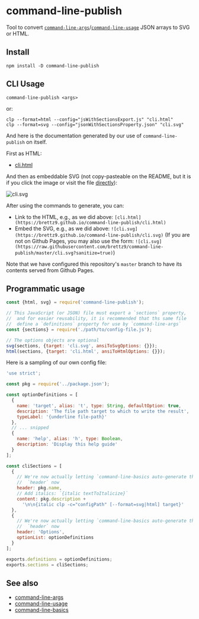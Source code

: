 # command-line-publish

Tool to convert [`command-line-args`](https://www.npmjs.com/package/command-line-args)/[`command-line-usage`](https://github.com/75lb/command-line-usage/)
JSON arrays to SVG or HTML.

## Install

```shell
npm install -D command-line-publish
```

## CLI Usage

```shell
command-line-publish <args>
```

or:

```shell
clp --format=html --config="jsWithSectionsExport.js" "cli.html"
clp --format=svg --config="jsonWithSectionsProperty.json" "cli.svg"
```

And here is the documentation generated by our use of `command-line-publish`
on itself.

First as HTML:

- [cli.html](https://brettz9.github.io/command-line-publish/cli.html)

And then as embeddable SVG (not copy-pasteable on the README, but it is if
you click the image or visit the file
[directly](https://brettz9.github.io/command-line-publish/cli.svg)):

![cli.svg](https://brettz9.github.io/command-line-publish/cli.svg)

After using the commands to generate, you can:

- Link to the HTML, e.g., as we did above: `[cli.html](https://brettz9.github.io/command-line-publish/cli.html)`
- Embed the SVG, e.g., as we did above: `![cli.svg](https://brettz9.github.io/command-line-publish/cli.svg)` (If you are not on Github Pages, you may also use the form: `![cli.svg](https://raw.githubusercontent.com/brettz9/command-line-publish/master/cli.svg?sanitize=true)`)

Note that we have configured this repository's `master` branch to have its
contents served from Github Pages.

## Programmatic usage

```js
const {html, svg} = require('command-line-publish');

// This JavaScript (or JSON) file must export a `sections` property,
//  and for easier reusability, it is recommended that ths same file
//  define a `definitions` property for use by `command-line-args`
const {sections} = require('./path/to/config-file.js');

// The options objects are optional
svg(sections, {target: 'cli.svg', ansiToSvgOptions: {}});
html(sections, {target: 'cli.html', ansiToHtmlOptions: {}});
```

Here is a sampling of our own config file:

```js
'use strict';

const pkg = require('../package.json');

const optionDefinitions = [
  {
    name: 'target', alias: 't', type: String, defaultOption: true,
    description: 'The file path target to which to write the result',
    typeLabel: '{underline file-path}'
  },
  // ... snipped
  {
    name: 'help', alias: 'h', type: Boolean,
    description: 'Display this help guide'
  }
];

const cliSections = [
  {
    // We're now actually letting `command-line-basics auto-generate the
    //  `header` now
    header: pkg.name,
    // Add italics: `{italic textToItalicize}`
    content: pkg.description +
      '\n\n{italic clp -c="configPath" [--format=svg|html] target}'
  },
  {
    // We're now actually letting `command-line-basics auto-generate the
    //  `header` now
    header: 'Options',
    optionList: optionDefinitions
  }
];

exports.definitions = optionDefinitions;
exports.sections = cliSections;
```

## See also

- [command-line-args](https://github.com/75lb/command-line-args)
- [command-line-usage](https://github.com/75lb/command-line-usage/)
- [command-line-basics](https://github.com/brettz9/command-line-basics)

